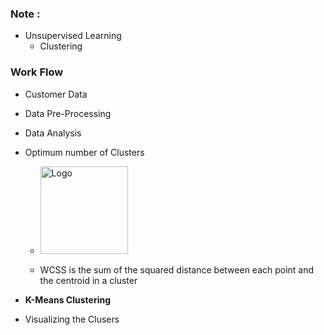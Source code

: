 
### Note :

- Unsupervised Learning
    - Clustering 


### Work Flow

- Customer Data
- Data Pre-Processing
- Data Analysis
- Optimum number of Clusters


  - <img src="https://miro.medium.com/v2/resize:fit:758/1*ymPN8PcHLLfts_XkH4YBxg.png" alt="Logo" width="140"/>


  - WCSS is the sum of the squared distance between each point and the centroid in a cluster

- __K-Means Clustering__

- Visualizing the Clusers 


  
